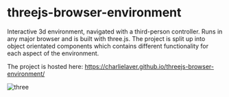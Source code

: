 # threejs-browser-environment

Interactive 3d environment, navigated with a third-person controller. Runs in any major browser and is built with three.js.
The project is split up into object orientated components which contains different functionality for each aspect of the environment.

The project is hosted here: https://charlielaver.github.io/threejs-browser-environment/

![three](https://user-images.githubusercontent.com/73779192/134232855-703306cd-a98a-4939-b99d-9deacad21912.PNG)

